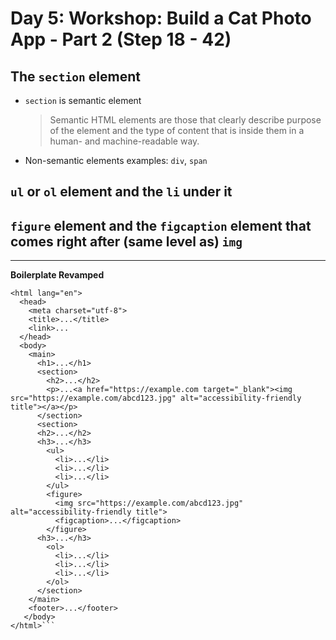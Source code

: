 # Day 5: Workshop: Build a Cat Photo App - Part 2 (Step 18 - 42)
## The `section` element
- `section` is semantic element  
  > Semantic HTML elements are those that clearly describe purpose of the element and the type of content that is inside them in a human- and machine-readable way.
- Non-semantic elements examples: `div`, `span`
## `ul` or `ol` element and the `li` under it
## `figure` element and the `figcaption` element that comes right after (same level as) `img`

---

**Boilerplate Revamped**
```<!DOCTYPE html>
<html lang="en">
  <head>
    <meta charset="utf-8">
    <title>...</title>
    <link>...
  </head>
  <body>
    <main>
      <h1>...</h1>
      <section>
        <h2>...</h2>
        <p>...<a href="https://example.com target="_blank"><img src="https://example.com/abcd123.jpg" alt="accessibility-friendly title"></a></p>
      </section>
      <section>
      <h2>...</h2>
      <h3>...</h3>
        <ul>
          <li>...</li>
          <li>...</li>
          <li>...</li>
        </ul>
        <figure>
          <img src="https://example.com/abcd123.jpg" alt="accessibility-friendly title">
          <figcaption>...</figcaption>
        </figure>
      <h3>...</h3>
        <ol>
          <li>...</li>
          <li>...</li>
          <li>...</li>     
        </ol>    
      </section>
    </main>
    <footer>...</footer>
   </body>
</html>```
